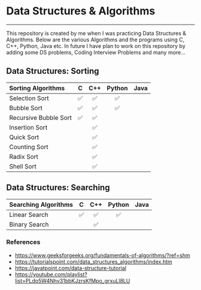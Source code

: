 # Data Structures & Algorithms

---
This repository is created by me when I was practicing Data Structures & Algorithms. Below are the various Algorithms and the programs using C, C++, Python, Java etc. In future I have plan to work on this repository by adding some DS problems, Coding Interview Problems and many more...

## Data Structures: Sorting

| Sorting Algorithms   | C     | C++   | Python    | Java |
| :---     | :---: | :---: | :---:      | ---:
| Selection Sort | ✅ | ✅ | ✅ |  |
| Bubble Sort | ✅ | ✅ | ✅ |  |
| Recursive Bubble Sort | ✅ | ✅ |  |  |
| Insertion Sort |  | ✅ |  |  |
| Quick Sort |  | ✅ |  |  |
| Counting Sort |  | ✅ |  |  |
| Radix Sort |  | ✅ |  |  |
| Shell Sort |  | ✅ |  |  |

## Data Structures: Searching

| Searching Algorithms   | C     | C++   | Python    | Java |
| :---     | :---: | :---: | :---:      | ---:   |
| Linear Search | ✅ | ✅ | ✅ |  |
| Binary Search |  | ✅ |  |  |

### References

- <https://www.geeksforgeeks.org/fundamentals-of-algorithms/?ref=shm>
- <https://tutorialspoint.com/data_structures_algorithms/index.htm>
- <https://javatpoint.com/data-structure-tutorial>
- <https://youtube.com/playlist?list=PLdo5W4Nhv31bbKJzrsKfMpo_grxuLl8LU>
